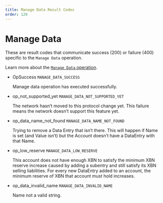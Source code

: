 ```yaml
---
title: Manage Data Result Codes
order: 120
---
```


# Manage Data

These are result codes that communicate success \(200\) or failure \(400\) specific to the `Manage Data` operation.

Learn more about the [`Manage Data` operation](../../../../start/list-of-operations.md#manage-data). 

* OpSuccess `MANAGE_DATA_SUCCESS`

  Manage data operation has executed successfully.

* op\_not\_supported\_yet `MANAGE_DATA_NOT_SUPPORTED_YET`

  The network hasn’t moved to this protocol change yet. This failure means the network doesn’t support this feature yet.

* op\_data\_name\_not\_found `MANAGE_DATA_NAME_NOT_FOUND`

  Trying to remove a Data Entry that isn’t there. This will happen if Name is set \(and Value isn’t\) but the Account doesn’t have a DataEntry with that Name.

* op\_low\_reserve `MANAGE_DATA_LOW_RESERVE`

  This account does not have enough XBN to satisfy the minimum XBN reserve increase caused by adding a subentry and still satisfy its XBN selling liabilities. For every new DataEntry added to an account, the minimum reserve of XBN that account must hold increases.

* op\_data\_invalid\_name `MANAGE_DATA_INVALID_NAME`

  Name not a valid string.

